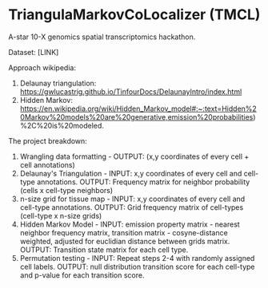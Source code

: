 # TriangulaMarkovCoLocalizer (TMCL)

A-star 10-X genomics spatial transcriptomics hackathon.

Dataset: [LINK]

Approach wikipedia: 
1. Delaunay triangulation: https://gwlucastrig.github.io/TinfourDocs/DelaunayIntro/index.html
2. Hidden Markov: https://en.wikipedia.org/wiki/Hidden_Markov_model#:~:text=Hidden%20Markov%20models%20are%20generative,emission%20probabilities)%2C%20is%20modeled.

The project breakdown:
1) Wrangling data formatting - OUTPUT: (x,y coordinates of every cell + cell annotations)
2) Delaunay's Triangulation - INPUT: x,y coordinates of every cell and cell-type annotations. OUTPUT: Frequency matrix for neighbor probability (cells x cell-type neighbors)
3) n-size grid for tissue map - INPUT: x,y coordinates of every cell and cell-type annotations. OUTPUT: Grid frequency matrix of cell-types (cell-type x n-size grids)
4) Hidden Markov Model - INPUT: emission property matrix - nearest neighbor frequency matrix, transition matrix - cosyne-distance weighted, adjusted for euclidian distance between grids matrix. OUTPUT: Transition state matrix for each cell type.
5) Permutation testing - INPUT: Repeat steps 2-4 with randomly assigned cell labels. OUTPUT: null distribution transition score for each cell-type and p-value for each transition score.
